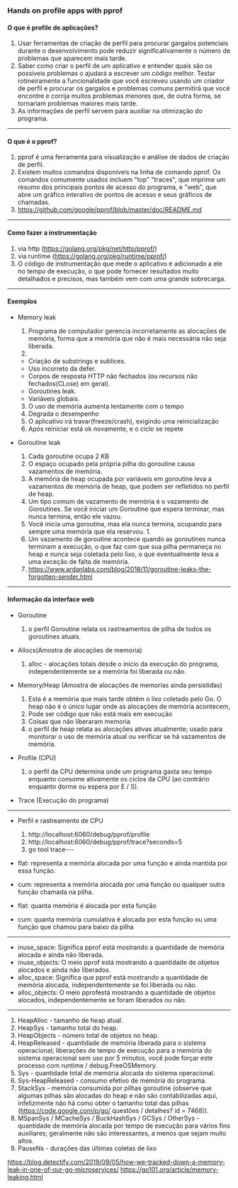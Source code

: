 ### Hands on profile apps with pprof

#### O que é profile de aplicações?
  1. Usar ferramentas de criação de perfil para procurar gargalos potenciais durante o desenvolvimento pode reduzir significativamente o número de problemas que aparecem mais tarde.
  2. Saber como criar o perfil de um aplicativo e entender quais são os possíveis problemas o ajudará a escrever um código melhor. Testar rotineiramente a funcionalidade que você escreveu usando um criador de perfil e procurar os gargalos e problemas comuns permitirá que você encontre e corrija muitos problemas menores que, de outra forma, se tornariam problemas maiores mais tarde.
  3. As informações de perfil servem para auxiliar na otimização do programa.
---
#### O que é o pprof?
  1. pprof é uma ferramenta para visualização e análise de dados de criação de perfil.
  1. Existem muitos comandos disponíveis na linha de comando pprof. Os comandos comumente usados incluem "top" "traces", que imprime um resumo dos principais pontos de acesso do programa, e "web", que abre um gráfico interativo de pontos de acesso e seus gráficos de chamadas.
  2. https://github.com/google/pprof/blob/master/doc/README.md
---
#### Como fazer a instrumentação
  1. via http (https://golang.org/pkg/net/http/pprof/)
  2. via runtime (https://golang.org/pkg/runtime/pprof/)
  3. O código de instrumentação que mede o aplicativo é adicionado a ele no tempo de execução, o que pode fornecer resultados muito detalhados e precisos, mas também vem com uma grande sobrecarga.
---
#### Exemplos

- Memory leak
  1.  Programa de computador gerencia incorretamente as alocações de memória, forma que a memória que não é mais necessária não seja liberada.
  2. 
    - Criação de substrings e sublices.
    - Uso incorreto da defer.
    - Corpos de resposta HTTP não fechados (ou recursos não fechados(CLose) em geral).
    - Goroutines leak.
    - Variáveis globais.
  3. O uso de memória aumenta lentamente com o tempo 
  4. Degrada o desempenho
  5. O aplicativo irá travar(freeze/crash), exigindo uma reinicialização
  6. Após reiniciar está ok novamente, e o ciclo se repete

- Goroutine leak
  1. Cada goroutine ocupa 2 KB
  2. O espaço ocupado pela própria pilha do goroutine causa vazamentos de memória.
  3. A memória de heap ocupada por variáveis em goroutine leva a vazamentos de memória de heap, que podem ser refletidos no perfil de heap.
  4. Um tipo comum de vazamento de memória é o vazamento de Goroutines. Se você iniciar um Goroutine que espera terminar, mas nunca termina, então ele vazou.
  5. Você inicia uma goroutina, mas ela nunca termina, ocupando para sempre uma memória que ela reservou. 1.
  6. Um vazamento de goroutine acontece quando as goroutines nunca terminam a execução, o que faz com que sua pilha permaneça no heap e nunca seja coletada pelo lixo, o que eventualmente leva a uma exceção de falta de memória.
  7. https://www.ardanlabs.com/blog/2018/11/goroutine-leaks-the-forgotten-sender.html
----
#### Informação da interface web
- Goroutine
  1. o perfil Goroutine relata os rastreamentos de pilha de todos os goroutines atuais.

- Allocs(Amostra de alocações de memoria)
  1. alloc - alocações totais desde o início da execução do programa, independentemente se a memória foi liberada ou não.

- Memory/Heap (Amostra de alocações de memorias ainda persistidas)
  1.  Esta é a memória que mais tarde obtém o lixo coletado pelo Go. O heap não é o único lugar onde as alocações de memória acontecem,
  1. Pode ser código que não está mais em execução
  1. Coisas que não liberaram memoria
  2. o perfil de heap relata as alocações ativas atualmente; usado para monitorar o uso de memória atual ou verificar se há vazamentos de memória.

- Profile (CPU) 
  1. o perfil da CPU determina onde um programa gasta seu tempo enquanto consome ativamente os ciclos da CPU (ao contrário enquanto dorme ou espera por E / S).

- Trace (Execução do programa)

---
- Perfil e rastreamento de CPU
  1. http://localhost:6060/debug/pprof/profile
  1. http://localhost:6060/debug/pprof/trace?seconds=5
  1. go tool trace---
- flat: representa a memória alocada por uma função e ainda mantida por essa função.
- cum: representa a memória alocada por uma função ou qualquer outra função chamada na pilha.

- flat: quanta memória é alocada por esta função
- cum: quanta memória cumulativa é alocada por esta função ou uma função que chamou para baixo da pilha

---
- inuse_space: Significa pprof está mostrando a quantidade de memória alocada e ainda não liberada.
- inuse_objects: O meio pprof está mostrando a quantidade de objetos alocados e ainda não liberados.
- alloc_space: Significa que pprof está mostrando a quantidade de memória alocada, independentemente se foi liberada ou não.
- alloc_objects: O meio pprofestá mostrando a quantidade de objetos alocados, independentemente se foram liberados ou não.

---
1. HeapAlloc - tamanho de heap atual.
2. HeapSys - tamanho total do heap.
3. HeapObjects - número total de objetos no heap.
4. HeapReleased - quantidade de memória liberada para o sistema operacional; liberações de tempo de execução para a memória do sistema operacional sem uso por 5 minutos, você pode forçar este processo com runtime / debug.FreeOSMemory.
5. Sys - quantidade total de memória alocada do sistema operacional.
6. Sys-HeapReleased - consumo efetivo de memória do programa.
7. StackSys - memória consumida por pilhas goroutine (observe que algumas pilhas são alocadas do heap e não são contabilizadas aqui, infelizmente não há como obter o tamanho total das pilhas (https://code.google.com/p/go/ questões / detalhes? id = 7468)).
8. MSpanSys / MCacheSys / BuckHashSys / GCSys / OtherSys - quantidade de memória alocada por tempo de execução para vários fins auxiliares; geralmente não são interessantes, a menos que sejam muito altos.
9. PauseNs - durações das últimas coletas de lixo

https://blog.detectify.com/2019/09/05/how-we-tracked-down-a-memory-leak-in-one-of-our-go-microservices/
https://go101.org/article/memory-leaking.html
